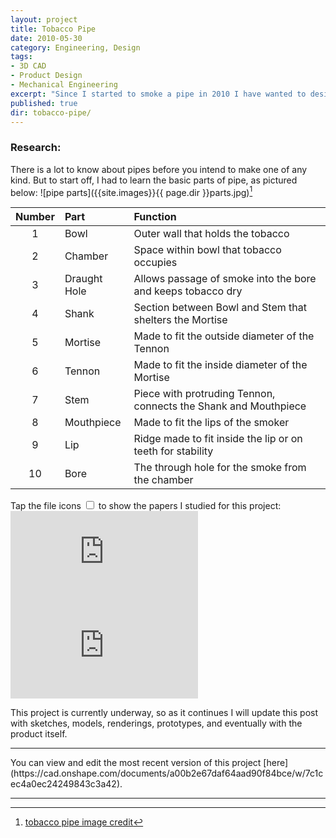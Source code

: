 ```yaml
---
layout: project
title: Tobacco Pipe
date: 2010-05-30
category: Engineering, Design
tags:
- 3D CAD
- Product Design
- Mechanical Engineering
excerpt: "Since I started to smoke a pipe in 2010 I have wanted to design one for myself. Smoking is such an intimate and yet unchanged experience. Pipe smoking itself really hasn't changed for hundreds if not thousands of years. I found it hard tobelieve that modern materials and manufacturing did not have anything to add to the experience."
published: true
dir: tobacco-pipe/
---
```


### Research:

There is a lot to know about pipes before you intend to make one of any kind. But to start off, I had to learn the basic parts of pipe, as pictured below:
![pipe parts]({{site.images}}{{ page.dir }}parts.jpg)[^1]

Number | Part | Function
:---: | :--- | :---
1 | Bowl | Outer wall that holds the tobacco
2 | Chamber | Space within bowl that tobacco occupies
3 | Draught Hole | Allows passage of smoke into the bore and keeps tobacco dry
4 | Shank | Section between Bowl and Stem that shelters the Mortise  
5 | Mortise | Made to fit the outside diameter of the Tennon
6 | Tennon | Made to fit the inside diameter of the Mortise
7 | Stem | Piece with protruding Tennon, connects the Shank and Mouthpiece
8 | Mouthpiece | Made to fit the lips of the smoker
9 | Lip | Ridge made to fit inside the lip or on teeth for stability
10 | Bore | The through hole for the smoke from the chamber

<div>Tap the file icons <label class="collapse" for="_1"><i class="fa fa-files-o"></i></label><input id="_1" type="checkbox"> to show the papers I studied for this project:
<div style="width:100%">
<iframe class="scribd_iframe_embed" src="https://www.scribd.com/embeds/267145533/content?start_page=1&view_mode=scroll&show_recommendations=true" data-auto-height="false" data-aspect-ratio="undefined" scrolling="no" class="scribds" frameborder="0"></iframe>
<iframe class="scribd_iframe_embed" src="https://www.scribd.com/embeds/267145535/content?start_page=1&view_mode=scroll&show_recommendations=true" data-auto-height="false" data-aspect-ratio="undefined" scrolling="no" class="scribds" frameborder="0"></iframe>
</div>
</div>


This project is currently underway, so as it continues I will update this post with sketches, models, renderings, prototypes, and eventually with the product itself.
<hr>
You can view and edit the most recent version of this project [here](https://cad.onshape.com/documents/a00b2e67daf64aad90f84bce/w/7c1cec4a0ec24249843c3a42).

------
[^1]: [tobacco pipe image credit](http://en.wikipedia.org/wiki/Tobacco_pipe)
